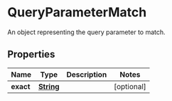 

# QueryParameterMatch

An object representing the query parameter to match.

## Properties

| Name | Type | Description | Notes |
|------------ | ------------- | ------------- | -------------|
|**exact** | [**String**](String.md) |  |  [optional] |



